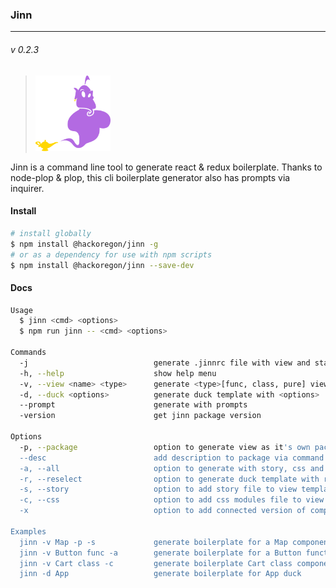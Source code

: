 ### Jinn
---
###### v 0.2.3

><img src="icon/djinn.png" alt="djinn" style="width:120px">


Jinn is a command line tool to generate react & redux boilerplate.
Thanks to node-plop & plop, this cli boilerplate generator also has prompts via inquirer.

#### Install
```bash
# install globally
$ npm install @hackoregon/jinn -g
# or as a dependency for use with npm scripts
$ npm install @hackoregon/jinn --save-dev
```

#### Docs
```bash
Usage
  $ jinn <cmd> <options>
  $ npm run jinn -- <cmd> <options>

Commands
  -j                            generate .jinnrc file with view and state paths
  -h, --help                    show help menu
  -v, --view <name> <type>      generate <type>[func, class, pure] view template with specified <name>
  -d, --duck <options>          generate duck template with <options>
  --prompt                      generate with prompts
  -version                      get jinn package version

Options
  -p, --package                 option to generate view as it's own package
  --desc                        add description to package via command line
  -a, --all                     option to generate with story, css and connected version
  -r, --reselect                option to generate duck template with reselect
  -s, --story                   option to add story file to view template
  -c, --css                     option to add css modules file to view template
  -x                            option to add connected version of component to view template

Examples
  jinn -v Map -p -s             generate boilerplate for a Map component as a package with storybook file included
  jinn -v Button func -a        generate boilerplate for a Button functional component with all options
  jinn -v Cart class -c         generate boilerplate Cart class component with css modules
  jinn -d App                   generate boilerplate for App duck
```